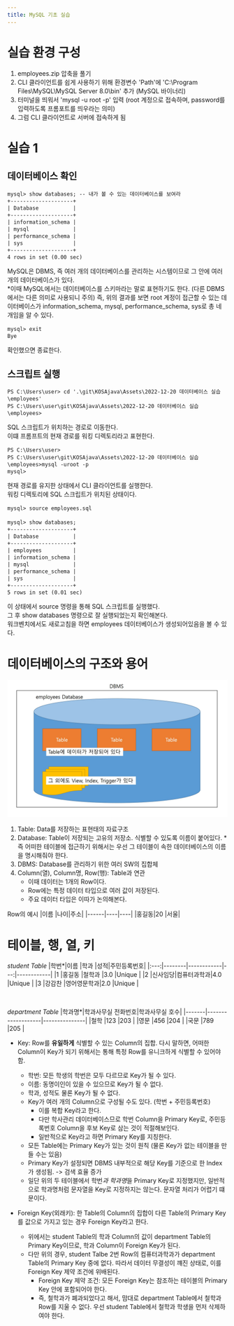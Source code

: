 ```yaml
---
title: MySQL 기초 실습
---
```


# 실습 환경 구성
1. employees.zip 압축을 풀기
2. CLI 클라이언트를 쉽게 사용하기 위해 환경변수 'Path'에 'C:\Program Files\MySQL\MySQL Server 8.0\bin' 추가 (MySQL 바이너리)
3. 터미널을 띄워서 'mysql -u root -p' 입력 (root 계정으로 접속하며, password를 입력하도록 프롬포트를 띄우라는 의미)
4. 그럼 CLI 클라이언트로 서버에 접속하게 됨

# 실습 1
## 데이터베이스 확인
```
mysql> show databases; -- 내가 볼 수 있는 데이터베이스를 보여라
+--------------------+
| Database           |
+--------------------+
| information_schema |
| mysql              |
| performance_schema |
| sys                |
+--------------------+
4 rows in set (0.00 sec)
```

MySQL은 DBMS, 즉 여러 개의 데이터베이스를 관리하는 시스템이므로 그 안에 여러 개의 데이터베이스가 있다.  
*이때 MySQL에서는 데이터베이스를 스키마라는 말로 표현하기도 한다. (다른 DBMS에서는 다른 의미로 사용되니 주의)
즉, 위의 결과를 보면 root 계정이 접근할 수 있는 데이터베이스가 information_schema, mysql, performance_schema, sys로 총 네 개임을 알 수 있다. 

```
mysql> exit
Bye
```
확인했으면 종료한다.

## 스크립트 실행
```
PS C:\Users\user> cd '.\git\KOSAjava\Assets\2022-12-20 데이터베이스 실습\employees'
PS C:\Users\user\git\KOSAjava\Assets\2022-12-20 데이터베이스 실습\employees>
```
SQL 스크립트가 위치하는 경로로 이동한다.  
이떄 프롬프트의 현재 경로를 워킹 디렉토리라고 표현한다.

```
PS C:\Users\user>
PS C:\Users\user\git\KOSAjava\Assets\2022-12-20 데이터베이스 실습\employees>mysql -uroot -p
mysql>
```
현재 경로를 유지한 상태에서 CLI 클라이언트를 실행한다.  
워킹 디렉토리에 SQL 스크립트가 위치된 상태이다.

```
mysql> source employees.sql

mysql> show databases;
+--------------------+
| Database           |
+--------------------+
| employees          |
| information_schema |
| mysql              |
| performance_schema |
| sys                |
+--------------------+
5 rows in set (0.01 sec)
```
이 상태에서 source 명령을 통해 SQL 스크립트를 실행했다.  
그 후 show databases 명령으로 잘 실행되었는지 확인해본다.  
워크벤치에서도 새로고침을 하면 employees 데이터베이스가 생성되어있음을 볼 수 있다.

# 데이터베이스의 구조와 용어
![Structure](Assets/structure.jpg)
1.  Table: Data를 저장하는 표현태의 자료구조
2.  Database: Table이 저장되는 고유의 저장소. 식별할 수 있도록 이름이 붙어있다. *즉 어떠한 테이블에 접근하기 위해서는 우선 그 테이블이 속한 데이터베이스의 이름을 명시해줘야 한다.
3.  DBMS: Database를 관리하기 위한 여러 SW의 집합체
4.  Column(열), Column명, Row(행): Table과 연관
    -  이때 데이터는 1개의 Row이다.
    -  Row에는 특정 데이터 타입으로 여러 값이 저장된다.
    -  주요 데이터 타입은 이따가 논의해본다.

Row의 예시
|이름  |나이|주소|
|------|----|----|
|홍길동|20  |서울|

# 테이블, 행, 열, 키
*student Table*
|학번*|이름    |학과        |성적|주민등록번호|
|:---:|--------|------------|---:|------------|
|1    |홍길동  |철학과      |3.0 |Unique      |
|2    |신사임당|컴퓨터과학과|4.0 |Unique      |
|3    |강감찬  |영어영문학과|2.0 |Unique      |

&nbsp;

*department Table*
|학과명*|학과사무실 전화번호|학과사무실 호수|
|-------|-------------------|---------------|
|철학   |123                |203            |
|영문   |456                |204            |
|국문   |789                |205            |

- Key: Row를 **유일하게** 식별할 수 있는 Column의 집합. 다시 말하면, 어떠한 Column이 Key가 되기 위해서는 통해 특정 Row를 유니크하게 식별할 수 있어야 함.
    * 학번: 모든 학생의 학번은 모두 다르므로 Key가 될 수 있다.
    * 이름: 동명이인이 있을 수 있으므로 Key가 될 수 없다.
    * 학과, 성적도 물론 Key가 될 수 없다.
    * Key가 여러 개의 Column으로 구성될 수도 있다. (학번 + 주민등록번호)
      * 이를 복합 Key라고 한다.
      * 다만 학사관리 데이터베이스므로 학번 Column을 Primary Key로, 주민등록번호 Column을 후보 Key로 삼는 것이 적절해보인다.
      * 일반적으로 Key라고 하면 Primary Key를 지칭한다.
  - 모든 Table에는 Primary Key가 있는 것이 원칙 (물론 Key가 없는 테이블을 만들 수는 있음)
  - Primary Key가 설정되면 DBMS 내부적으로 해당 Key를 기준으로 한 Index가 생성됨. -> 검색 효율 증가
  - 일단 위의 두 테이블에서 학번*과 학과명*을 Primary Key로 지정했지만, 일반적으로 학과명처럼 문자열을 Key로 지정하지는 않는다. 문자열 처리가 어렵기 떄문이다.


- Foreign Key(외래키): 한 Table의 Column의 집합이 다른 Table의 Primary Key를 값으로 가지고 있는 경우 Foreign Key라고 한다.
  * 위에서는 student Table의 학과 Column의 값이 department Table의 Primary Key이므로, 학과 Column이 Foreign Key가 된다.
  * 다만 위의 경우, student Talbe 2번 Row의 컴퓨터과학과가 department Table의 Primary Key 중에 없다. 따라서 데이터 무결성이 꺠진 상태로, 이를 Foreign Key 제약 조건에 위배된다.
    * Foreign Key 제약 조건: 모든 Foreign Key는 참조하는 테이블의 Primary Key 안에 포함되어야 한다.
    * 즉, 철학과가 폐과되었다고 해서, 맘대로 department Table에서 철학과 Row를 지울 수 없다. 우선 student Table에서 철학과 학생을 먼저 삭제하여야 한다.